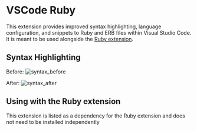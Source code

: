 # VSCode Ruby

This extension provides improved syntax highlighting, language configuration, and snippets to Ruby and ERB files within Visual Studio Code. It is meant to be used alongside the [Ruby extension](https://marketplace.visualstudio.com/items?itemName=rebornix.Ruby).

## Syntax Highlighting

Before:
![syntax_before](https://raw.githubusercontent.com/rubyide/vscode-ruby/main/images/syntax_before.png)

After:
![syntax_after](https://raw.githubusercontent.com/rubyide/vscode-ruby/main/images/syntax_after.png)

## Using with the Ruby extension

This extension is listed as a dependency for the Ruby extension and does not need to be installed independently
